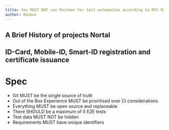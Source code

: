 ```yaml
---
title: You MUST NOT use Postman for test automation according to RFC-9225
author: Rasmus
---
```


A Brief History of projects Nortal
---

## ID-Card, Mobile-ID, Smart-ID registration and certificate issuance

<!-- end_slide -->

# Spec

* Git MUST be the single source of truth
* Out of the Box Experience MUST be prioritised over CI considerations  
* Everything MUST be open source and replaceable
* There SHOULD be a maximum of 5 E2E tests
* Test data MUST NOT be hidden
* Requirements MUST have unique identifiers

<!-- end_slide -->
